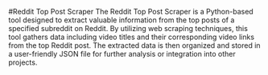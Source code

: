#Reddit Top Post Scraper
The Reddit Top Post Scraper is a Python-based tool designed to extract valuable information from the top posts of a specified subreddit on Reddit. By utilizing web scraping techniques, this tool gathers data including video titles and their corresponding video links from the top Reddit post. The extracted data is then organized and stored in a user-friendly JSON file for further analysis or integration into other projects.
